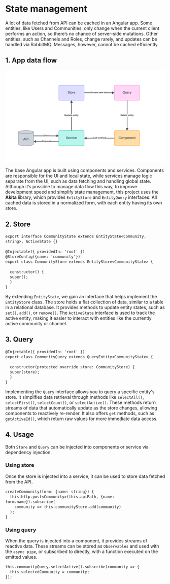 # State management

A lot of data fetched from API can be cached in an Angular app.
Some entities, like Users and Communities, only change when the current client
performs an action, so there’s no chance of server-side mutations.
Other entities, such as Channels and Roles, change rarely,
and updates can be handled via RabbitMQ.
Messages, however, cannot be cached efficiently.

## 1. App data flow

![](docs/dataflow.png)

The base Angular app is built using components and services.
Components are responsible for the UI and local state,
while services manage logic separate from the UI,
such as data fetching and handling global state.
Although it’s possible to manage data flow this way,
to improve development speed and simplify state management,
this project uses the **Akita** library,
which provides `EntityStore` and `EntityQuery` interfaces.
All cached data is stored in a normalized form,
with each entity having its own store.

## 2. Store

```angular17html
export interface CommunityState extends EntityState<Community, string>, ActiveState {}

@Injectable({ providedIn: 'root' })
@StoreConfig({name: 'community'})
export class CommunityStore extends EntityStore<CommunityState> {

  constructor() {
  super();
  }
}
```

By extending `EntityState`, we gain an interface that helps implement the `EntityStore` class.
The store holds a flat collection of data, similar to a table in a relational database.
It provides methods to update entity states, such as `set()`, `add()`, or `remove()`.
The `ActiveState` interface is used to track the active entity,
making it easier to interact with entities like the currently active community or channel.

## 3. Query

```angular17html
@Injectable({ providedIn: 'root' })
export class CommunityQuery extends QueryEntity<CommunityState> {

  constructor(protected override store: CommunityStore) {
  super(store);
  }
}
```
Implementing the `Query` interface allows you to query a specific entity's store.
It simplifies data retrieval through methods like `selectAll()`, `selectFirst()`, `selectCount()`, 
or `selectActive()`. These methods return streams of data that automatically update
as the store changes, allowing components to reactively re-render.
It also offers `get` methods, such as `getActiveId()`,
which return raw values for more immediate data access.

## 4. Usage
Both `Store` and `Query` can be injected into components or service via dependency injection.

### Using store

Once the store is injected into a service,
it can be used to store data fetched from the API.

```
createCommunity(form: {name: string}) {
  this.http.post<Community>(this.apiPath, {name: form.name}).subscribe(
    community => this.communityStore.add(community)
  );
}
```

### Using query

When the query is injected into a component,
it provides streams of reactive data.
These streams can be stored as `Observables` and used with the `async pipe`,
or subscribed to directly, with a function executed on the emitted values.

```
this.communityQuery.selectActive().subscribe(community => {
  this.selectedCommunity = community;
});
```
